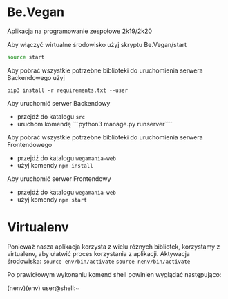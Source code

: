 # Be.Vegan
Aplikacja na programowanie zespołowe 2k19/2k20

Aby włączyć wirtualne środowisko użyj skryptu Be.Vegan/start
```bash	
source start
````
Aby pobrać wszystkie potrzebne biblioteki do uruchomienia serwera Backendowego użyj 
```
pip3 install -r requirements.txt --user
````
Aby uruchomić serwer Backendowy 
- przejdź do katalogu ```src```
- uruchom komendę ```python3 manage.py runserver````

Aby pobrać wszystkie potrzebne biblioteki do uruchomienia serwera Frontendowego 
- przejdź do katalogu ```wegamania-web```
- użyj komendy ```npm install```

Aby uruchomić serwer Frontendowy 
- przejdź do katalogu ```wegamania-web```
- użyj komendy ```npm start```


# Virtualenv
Ponieważ nasza aplikacja korzysta z wielu różnych bibliotek, korzystamy z virtualenv, aby ułatwić proces korzystania z aplikacji.
Aktywacja środowiska:
``` source env/bin/activate ```
``` source nenv/bin/activate ```

Po prawidłowym wykonaniu komend shell powinien wyglądać następująco:

(nenv)(env) user@shell:~
